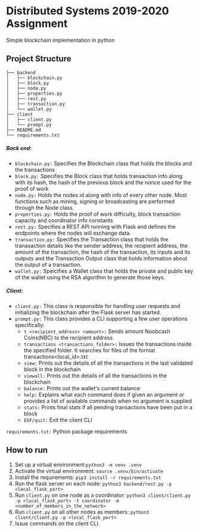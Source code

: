 # Distributed Systems 2019-2020 Assignment
Simple blockchain implementation in python
## Project Structure
```
├── backend
│   ├── blockchain.py
│   ├── block.py
│   ├── node.py
│   ├── properties.py
│   ├── rest.py
│   ├── transaction.py
│   └── wallet.py
├── client
│   ├── client.py
│   └── prompt.py
├── README.md
└── requirements.txt
```
##### Back end:
* `blockchain.py:` Specifies the Blockchain class that holds the blocks and the transactions
* `block.py:` Specifies the Block class that holds transaction info along with its hash, the hash of the previous block and the nonce used for the proof of work
* `node.py:` Holds the nodes id along with info of every other node. Most functions such as mining, signing or broadcasting are performed through the Node class.
* `properties.py:` Holds the proof of work difficulty, block transaction capacity and coordinator info constants
* `rest.py:` Specifies a REST API running with Flask and defines the endpoints where the nodes will exchange data.
* `transaction.py:` Specifies the Transaction class that holds the tranasaction details like the sender address, the recipient address, the amount of the transaction, the hash of the transaction, its inputs and its outputs and the Transaction Output class that holds information about the output of a transaction.
* `wallet.py:` Speicifies a Wallet class that holds the private and public key of the wallet using the RSA algorithm to generate those keys.
##### Client:
* `client.py:` This class is responsible for handling user requests and initializing the blockchain after the Flask server has started.
* `prompt.py:` This class provides a CLI supporting a few user operations specifically:
    * `t <recipient_address> <amount>:` Sends amount Noobcash Coins(NBC) to the recipient address
    * `transactions <transactions_folder>:` Issues the transactions inside the specified folder. It searches for files of the format transactions<local_id>.txt
    * `view:` Prints out the details of all the transactions in the last validated block in the blockchain
    * `viewall:` Prints out the details of all the transactions in the blockchain
    * `balance:` Prints out the wallet's current balance
    * `help:` Explains what each command does if given an argument or provides a list of available commands when no argument is supplied
    * `stats:` Prints final stats if all pending transactions have been put in a block
    * `EOF/quit:` Exit the client CLI

`requirements.txt:` Python package requirements

## How to run
1. Set up a virtual environment:`python3 -m venv .venv`
2. Activate the virtual environment: `source .venv/bin/activate`
3. Install the requirements: `pip3 install -r requirements.txt`
4. Run the flask server on each node: `python3 backend/rest.py -p <local_flask_port>`
5. Run `client.py` on one node as a coordinator: `python3 client/client.py -p <local_flask_port> -t coordinator -m <number_of_members_in_the_network>`
6. Run `client.py` on all other nodes as members: `python3 client/client.py -p <local_flask_port>`
7. Issue commands on the client CLI.
